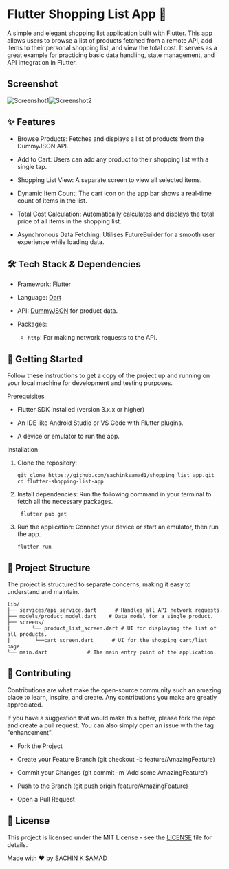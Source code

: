 # Flutter Shopping List App 🛒
A simple and elegant shopping list application built with Flutter. This app allows users to browse a list of products fetched from a remote API, add items to their personal shopping list, and view the total cost. It serves as a great example for practicing basic data handling, state management, and API integration in Flutter.
## Screenshot
![Screenshot1](Screenshot1_shopping_list_app.jpg)![Screenshot2](Screenshot2_shopping_list_app.jpg)

## ✨ Features

  * Browse Products: Fetches and displays a list of products from the DummyJSON API.

 * Add to Cart: Users can add any product to their shopping list with a single tap.

  * Shopping List View: A separate screen to view all selected items.

  * Dynamic Item Count: The cart icon on the app bar shows a real-time count of items in the list.

  * Total Cost Calculation: Automatically calculates and displays the total price of all items in the shopping list.

  * Asynchronous Data Fetching: Utilises FutureBuilder for a smooth user experience while loading data.

## 🛠️ Tech Stack & Dependencies

  - Framework: [Flutter](https://flutter.dev/)

  - Language: [Dart](https://dart.dev/)

  - API: [DummyJSON](https://dummyjson.com/) for product data.

  - Packages:

    - `http`: For making network requests to the API.

## 🚀 Getting Started

Follow these instructions to get a copy of the project up and running on your local machine for development and testing purposes.

Prerequisites
  - Flutter SDK installed (version 3.x.x or higher)

  - An IDE like Android Studio or VS Code with Flutter plugins.
  
  - A device or emulator to run the app.

Installation

  1. Clone the repository:
      ```
      git clone https://github.com/sachinksamad1/shopping_list_app.git
      cd flutter-shopping-list-app
      ```

  2. Install dependencies:
     Run the following command in your terminal to fetch all the necessary packages.
      ```
       flutter pub get
      ```
  3. Run the application:
     Connect your device or start an emulator, then run the app.
      ```
      flutter run
      ```

## 📂 Project Structure
The project is structured to separate concerns, making it easy to understand and maintain.
```
lib/
├── services/api_service.dart      # Handles all API network requests.
├── models/product_model.dart    # Data model for a single product.
├── screens/
|       └── product_list_screen.dart # UI for displaying the list of all products.
|        └──cart_screen.dart      # UI for the shopping cart/list page.
└── main.dart             # The main entry point of the application.
```

## 🤝 Contributing
Contributions are what make the open-source community such an amazing place to learn, inspire, and create. Any contributions you make are greatly appreciated.

If you have a suggestion that would make this better, please fork the repo and create a pull request. You can also simply open an issue with the tag "enhancement".

  - Fork the Project

  - Create your Feature Branch (git checkout -b feature/AmazingFeature)

  - Commit your Changes (git commit -m 'Add some AmazingFeature')

  - Push to the Branch (git push origin feature/AmazingFeature)

  - Open a Pull Request

## 📄 License
This project is licensed under the MIT License - see the [LICENSE](LICENSE) file for details.

Made with ❤️ by SACHIN K SAMAD
